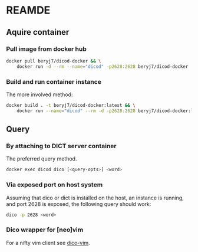 # REAMDE

## Aquire container

### Pull image from docker hub
```bash
docker pull beryj7/dicod-docker && \
    docker run -d --rm --name="dicod" -p2628:2628 beryj7/dicod-docker
```

### Build and run container instance
The more involved method: 
```bash
docker build . -t beryj7/dicod-docker:latest && \
    docker run --name="dicod" --rm -d -p2628:2628 beryj7/dicod-docker:latest 
```

## Query

### By attaching to DICT server container
The preferred query method.
```bash
docker exec dicod dico [<query-opts>] <word>
```

### Via exposed port on host system
Assuming that dico or dict is installed on the host, an instance is running,
and port 2628 is exposed, the following query should work:
```bash
dico -p 2628 <word>
```

[dico package]: ftp://download.gnu.org.ua/pub/release/dico/dico-2.4.tar.gz

### Dico wrapper for [neo]vim

For a nifty vim client see [dico-vim](https://gitlab.com/metaporia/dico-vim).
